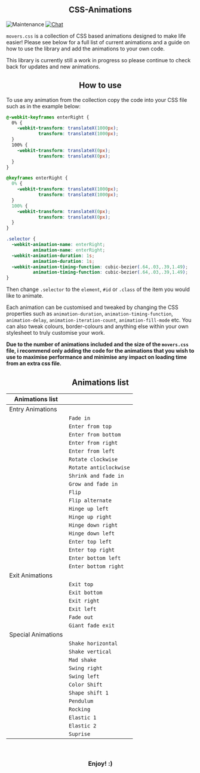 <h2 align="center">CSS-Animations</h2>

![Maintenance](https://img.shields.io/badge/Maintained%3F-Yes-Green.svg) [![Chat](https://img.shields.io/badge/Chat-Gitter-Purple.svg)](https://gitter.im/movers-css/community)

`movers.css` is a collection of CSS based animations designed to make life easier! Please see below for a full list of current animations and a guide on how to use the library and add the animations to your own code.

This library is currently still a work in progress so please continue to check back for updates and new animations.

<h2 align="center">How to use</h2>
To use any animation from the collection copy the code into your CSS file such as in the example below:

```css
@-webkit-keyframes enterRight {
  0% {
    -webkit-transform: translateX(1000px);
            transform: translateX(1000px);
  }
  100% {
    -webkit-transform: translateX(0px);
            transform: translateX(0px);
  }
}

@keyframes enterRight {
  0% {
    -webkit-transform: translateX(1000px);
            transform: translateX(1000px);
  }
  100% {
    -webkit-transform: translateX(0px);
            transform: translateX(0px);
  }
}

.selector {
  -webkit-animation-name: enterRight;
          animation-name: enterRight;
  -webkit-animation-duration: 1s;
          animation-duration: 1s;
  -webkit-animation-timing-function: cubic-bezier(.64,.03,.39,1.49);
          animation-timing-function: cubic-bezier(.64,.03,.39,1.49);
}
```

Then change `.selector` to the `element`, `#id` or `.class` of the item you would like to animate.

Each animation can be customised and tweaked by changing the CSS properties such as `animation-duration`, `animation-timing-function`, `animation-delay`, `animation-iteration-count`, `animation-fill-mode` etc. You can also tweak colours, border-colours and anything else within your own stylesheet to truly customise your work.

**Due to the number of animations included and the size of the `movers.css` file, i recommend only adding the code for the animations that you wish to use to maximise performance and minimise any impact on loading time from an extra css file.**

<h2 align="center">Animations list</h2>

| Animations list   |                       |
| ----------------- | ----------------------|
| Entry Animations  |                       |
|                   | `Fade in`             |
|                   | `Enter from top`      |
|                   | `Enter from bottom`   |
|                   | `Enter from right`    |
|                   | `Enter from left`     |
|                   | `Rotate clockwise`    |
|                   | `Rotate anticlockwise`|
|                   | `Shrink and fade in`  |
|                   | `Grow and fade in`    |
|                   | `Flip`                |
|                   | `Flip alternate`      |
|                   | `Hinge up left`       |
|                   | `Hinge up right`      |
|                   | `Hinge down right`    |
|                   | `Hinge down left`     |
|                   | `Enter top left`      |
|                   | `Enter top right`     |
|                   | `Enter bottom left`   |
|                   | `Enter bottom right`  |
| Exit Animations   |                       |
|                   | `Exit top`            |
|                   | `Exit bottom`         |
|                   | `Exit right`          |
|                   | `Exit left`           |
|                   | `Fade out`            |
|                   | `Giant fade exit`     |
| Special Animations|                       |
|                   | `Shake horizontal`    |
|                   | `Shake vertical`      |
|                   | `Mad shake`           |
|                   | `Swing right`         |
|                   | `Swing left`          |
|                   | `Color Shift`         |
|                   | `Shape shift 1`       |
|                   | `Pendulum`            |
|                   | `Rocking`             |
|                   | `Elastic 1`           |
|                   | `Elastic 2`           |
|                   | `Suprise`             |


<br>
<h3 align="center">Enjoy! :)</h3>
